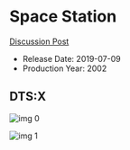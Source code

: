 # Space Station

[Discussion Post](https://www.avsforum.com/threads/bass-eq-for-filtered-movies.2995212/post-58384646)

* Release Date: 2019-07-09
* Production Year: 2002

## DTS:X

![img 0](https://i.imgur.com/q5CMAjX.jpg)

![img 1](https://i.imgur.com/YuWWzaG.png)

